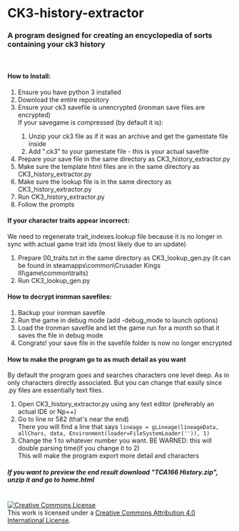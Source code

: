 # CK3-history-extractor
<h3>A program designed for creating an encyclopedia of sorts containing your ck3 history</h3>
<br>
<h4>How to Install:</h4>
<ol>
<li>Ensure you have python 3 installed</li>
<li>Download the entire repository</li>
<li>Ensure your ck3 savefile is unencrypted (ironman save files are encrypted)</li>
If your savegame is compressed (by default it is):
<ol>
<li>Unzip your ck3 file as if it was an archive and get the gamestate file inside</li>
<li>Add ".ck3" to your gamestate file - this is your actual savefile</li>
</ol>
<li>Prepare your save file in the same directory as CK3_history_extractor.py </li>
<li>Make sure the template html files are in the same directory as CK3_history_extractor.py</li>
<li>Make sure the lookup file is in the same directory as CK3_history_extractor.py</li>
<li>Run CK3_history_extractor.py</li>
<li>Follow the prompts</li>
</ol>
<h4>If your character traits appear incorrect:</h4>
We need to regenerate trait_indexes.lookup file because it is no longer in sync with actual game trait ids (most likely due to an update)
<ol>
<li>Prepare 00_traits.txt in the same directory as CK3_lookup_gen.py (it can be found in steamapps\common\Crusader Kings III\game\common\traits)</li>
<li>Run CK3_lookup_gen.py</li>
</ol>
<h4>How to decrypt ironman savefiles:</h4>
<ol>
<li>Backup your ironman savefile</li>
<li>Run the game in debug mode (add -debug_mode to launch options)</li>
<li>Load the Ironman savefile and let the game run for a month so that it saves the file in debug mode</li>
<li>Congrats! your save file in the savefile folder is now no longer encrypted</li>
</ol>
<h4>How to make the program go to as much detail as you want</h4>
By default the program goes and searches characters one level deep. As in only characters directly associated.
But you can change that easily since .py files are essentially text files.
<ol>
<li>Open CK3_history_extractor.py using any text editor (preferably an actual IDE or Np++)</li>
<li>Go to line nr 582 (that's near the end)</li>
There you will find a line that says <code>lineage = gLineage(lineageData, allChars, data, Environment(loader=FileSystemLoader('')), 1)</code>
<li>Change the 1 to whatever number you want. BE WARNED: this will double parsing time(if you change it to 2)</li>
This will make the program export more detail and characters
</ol>
<h5>If you want to preview the end result download "TCA166 History.zip", unzip it and go to home.html</h5>
<br>
<a rel="license" href="http://creativecommons.org/licenses/by/4.0/"><img alt="Creative Commons License" style="border-width:0" src="https://i.creativecommons.org/l/by/4.0/88x31.png" /></a><br />This work is licensed under a <a rel="license" href="http://creativecommons.org/licenses/by/4.0/">Creative Commons Attribution 4.0 International License</a>.
